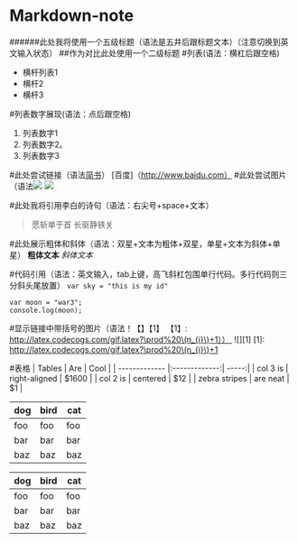 # Markdown-note
######此处我将使用一个五级标题（语法是五井后跟标题文本）（注意切换到英文输入状态）
##作为对比此处使用一个二级标题
#列表(语法：横杠后跟空格)
- 横杆列表1
- 横杆2
- 横杆3

#列表数字展现(语法：点后跟空格)
1. 列表数字1
2. 列表数字2。
3. 列表数字3

#此处尝试链接（语法[简书](URL)）
[百度]（http://www.baidu.com）
#此处尝试图片（语法![](url)
![](http://upload-images.jianshu.io/upload_images/259-0ad0d0bfc1c608b6.jpg?imageMogr2/auto-orient/strip%7CimageView2/2/w/1240)

#此处我将引用李白的诗句（语法：右尖号+space+文本） 

> 愿斩单于首
> 长驱静铁关

#此处展示粗体和斜体（语法：双星+文本为粗体+双星，单星+文本为斜体+单星）
**粗体文本**
*斜体文本*


#代码引用（语法：英文输入，tab上键，高飞斜杠包围单行代码。多行代码则三分斜头尾放置）
`var sky = "this is my id"`
```
var moon = "war3";
console.log(moon);
```

#显示链接中带括号的图片（语法！【】【1】
【1】: http://latex.codecogs.com/gif.latex?\prod%20\(n_{i}\)+1）） 
![][1]
[1]: http://latex.codecogs.com/gif.latex?\prod%20\(n_{i}\)+1

#表格
| Tables        | Are           | Cool  |
| ------------- |:-------------:| -----:|
| col 3 is      | right-aligned | $1600 |
| col 2 is      | centered      |   $12 |
| zebra stripes | are neat      |    $1 |


|dog | bird | cat|
|----|------|----|
|foo | foo  | foo|
|bar | bar  | bar|
|baz | baz  | baz| 

dog | bird | cat
----|------|----
foo | foo  | foo
bar | bar  | bar
baz | baz  | baz
